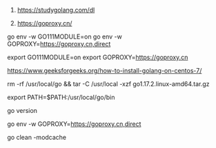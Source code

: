 1.  https://studygolang.com/dl

2.  https://goproxy.cn/

go env -w GO111MODULE=on
go env -w GOPROXY=https://goproxy.cn,direct

export GO111MODULE=on
export GOPROXY=https://goproxy.cn





https://www.geeksforgeeks.org/how-to-install-golang-on-centos-7/

rm -rf /usr/local/go && tar -C /usr/local -xzf go1.17.2.linux-amd64.tar.gz

export PATH=$PATH:/usr/local/go/bin

go version

go env -w GOPROXY=https://goproxy.cn,direct



go clean -modcache

